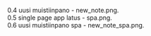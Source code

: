 0.4 uusi muistiinpano - new_note.png. </br>
0.5 single page app latus - spa.png. </br>
0.6 uusi muistiinpano spa - new_note_spa.png. </br>
